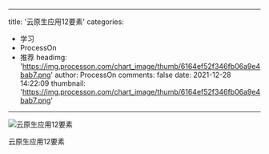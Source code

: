 
---
title: '云原生应用12要素'
categories: 
 - 学习
 - ProcessOn
 - 推荐
headimg: 'https://img.processon.com/chart_image/thumb/6164ef52f346fb06a9e4bab7.png'
author: ProcessOn
comments: false
date: 2021-12-28 14:22:09
thumbnail: 'https://img.processon.com/chart_image/thumb/6164ef52f346fb06a9e4bab7.png'
---

<div>   
<img class="thumb" alt="云原生应用12要素" src="https://img.processon.com/chart_image/thumb/6164ef52f346fb06a9e4bab7.png" referrerpolicy="no-referrer">
<p>云原生应用12要素</p>  
</div>
            